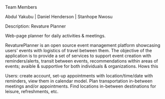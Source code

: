 Team Members

Abdul Yakubu | Daniel Henderson | Stanhope Nwosu


Description: Revature Planner

Web-page planner for daily activities & meetings.

RevaturePlanner is an open source event management platform showcasing users' events with logistics of travel between them. The objective of the application is to provide a set of services to support event creation with reminders/alerts, transit between events, recommendations within areas of events; avaible & supportive for both individuals & organizations.
Hows this

Users: create account, set-up appointments with location/time/date with reminders, view them in calendar model. Plan transportation in-between meetings and/or appointments. Find locations in-between destinations for leisure, refreshments, etc.



